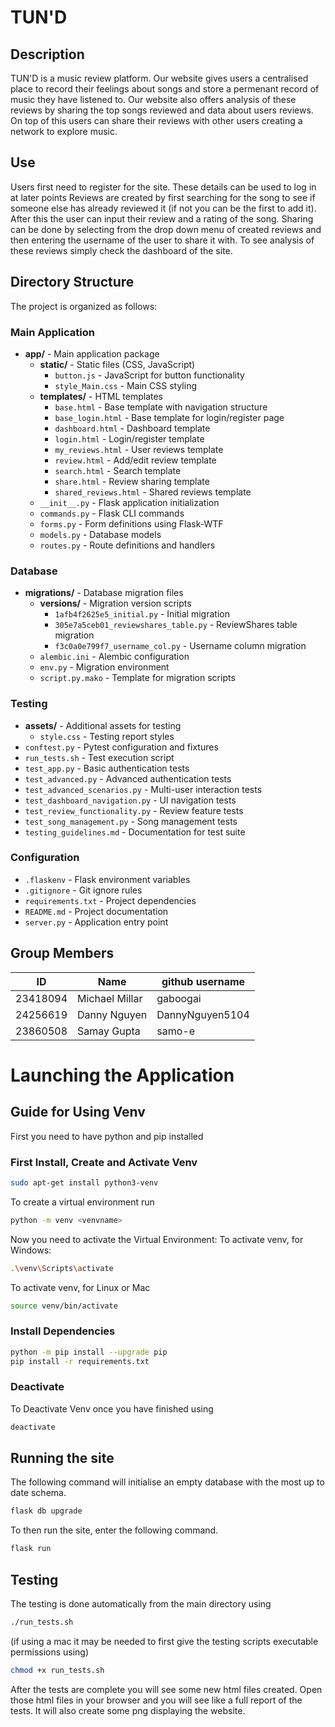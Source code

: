 # TUN'D

## Description
TUN'D is a music review platform. Our website gives users a centralised place to record their feelings about songs and store a permenant record of music they have listened to.
Our website also offers analysis of these reviews by sharing the top songs reviewed and data about users reviews.
On top of this users can share their reviews with other users creating a network to explore music.

## Use
Users first need to register for the site. These details can be used to log in at later points
Reviews are created by first searching for the song to see if someone else has already reviewed it (if not you can be the first to add it).
After this the user can input their review and a rating of the song.
Sharing can be done by selecting from the drop down menu of created reviews and then entering the username of the user to share it with.
To see analysis of these reviews simply check the dashboard of the site. 

## Directory Structure

The project is organized as follows:

### Main Application
- **app/** - Main application package
  - **static/** - Static files (CSS, JavaScript)
    - `button.js` - JavaScript for button functionality
    - `style_Main.css` - Main CSS styling
  - **templates/** - HTML templates
    - `base.html` - Base template with navigation structure
    - `base_login.html` - Base template for login/register page
    - `dashboard.html` - Dashboard template
    - `login.html` - Login/register template
    - `my_reviews.html` - User reviews template
    - `review.html` - Add/edit review template
    - `search.html` - Search template
    - `share.html` - Review sharing template
    - `shared_reviews.html` - Shared reviews template
  - `__init__.py` - Flask application initialization
  - `commands.py` - Flask CLI commands
  - `forms.py` - Form definitions using Flask-WTF
  - `models.py` - Database models
  - `routes.py` - Route definitions and handlers

### Database
- **migrations/** - Database migration files
  - **versions/** - Migration version scripts
    - `1afb4f2625e5_initial.py` - Initial migration
    - `305e7a5ceb01_reviewshares_table.py` - ReviewShares table migration
    - `f3c0a0e799f7_username_col.py` - Username column migration
  - `alembic.ini` - Alembic configuration
  - `env.py` - Migration environment
  - `script.py.mako` - Template for migration scripts

### Testing
- **assets/** - Additional assets for testing
  - `style.css` - Testing report styles
- `conftest.py` - Pytest configuration and fixtures
- `run_tests.sh` - Test execution script
- `test_app.py` - Basic authentication tests
- `test_advanced.py` - Advanced authentication tests
- `test_advanced_scenarios.py` - Multi-user interaction tests
- `test_dashboard_navigation.py` - UI navigation tests
- `test_review_functionality.py` - Review feature tests
- `test_song_management.py` - Song management tests
- `testing_guidelines.md` - Documentation for test suite

### Configuration
- `.flaskenv` - Flask environment variables
- `.gitignore` - Git ignore rules
- `requirements.txt` - Project dependencies
- `README.md` - Project documentation
- `server.py` - Application entry point

## Group Members
| ID       | Name           | github username |
| -------- | -------------- | --------------- |
| 23418094 | Michael Millar | gaboogai        |
| 24256619 | Danny Nguyen   | DannyNguyen5104 |
| 23860508 | Samay Gupta    | samo-e          |

# Launching the Application

## Guide for Using Venv
First you need to have python and pip installed

### First Install, Create and Activate Venv
```bash
sudo apt-get install python3-venv
```

To create a virtual environment run
```bash
python -m venv <venvname>
```

Now you need to activate the Virtual Environment:
To activate venv, for Windows:
```bash
.\venv\Scripts\activate
```
To activate venv, for Linux or Mac
```bash
source venv/bin/activate
```


### Install Dependencies
```bash
python -m pip install --upgrade pip
pip install -r requirements.txt
```

### Deactivate
To Deactivate Venv once you have finished using
```bash
deactivate
```

## Running the site

The following command will initialise an empty database with the most up to date schema.
```bash
flask db upgrade
```
To then run the site, enter the following command.
```bash
flask run
```

## Testing

The testing is done automatically from the main directory using
```bash
./run_tests.sh
```
(if using a mac it may be needed to first give the testing scripts executable permissions using)
```bash
chmod +x run_tests.sh
```

After the tests are complete you will see some new html files created. 
Open those html files in your browser and you will see like a full report of the tests. 
It will also create some png displaying the website.